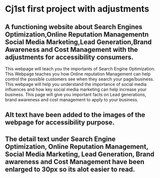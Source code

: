 # Cj1st first project with adjustments

## A functioning website about Search Engines Optimization,Online Reputation Managementn Social Media Marketing,Lead Generation,Brand Awareness and Cost Management with the adjustments for accessibility consumers. 

This webpage will teach you the importants of Search Engine Optimization.
This Webpage teaches you how Online reputation Management can help control the possible customers see when they search your page/business.
This webpage will help you understand the importance of social media influences and how key social media marketing can help increase your business.
This page will give you important facts on Lead generations, brand awareness and cost management to apply to your business.

## Alt text have been added to the images of the webpage for accessibility purpose.
## The detail text under Search Engine Optimization, Online Reputation Management, Social Media Marketing, Lead Generation, Brand awareness and Cost Management have been enlarged to 30px so its alot easier to read.